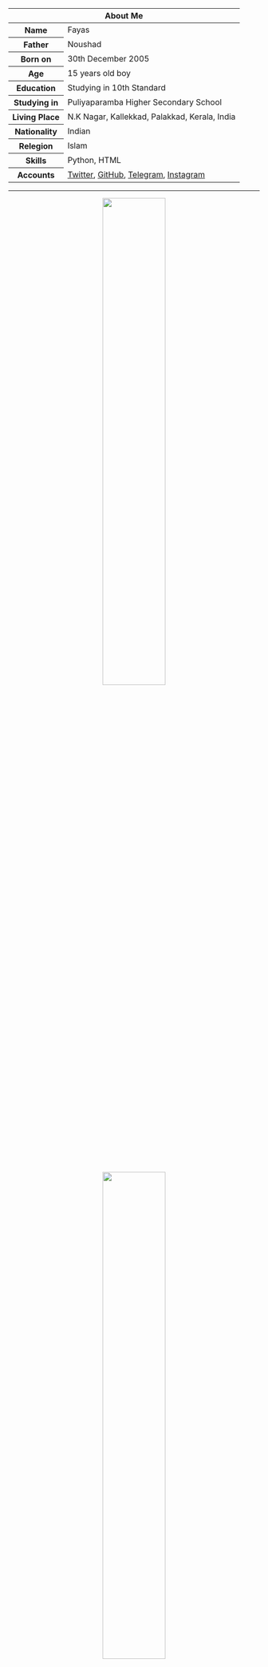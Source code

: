 <table>
  <p align="center">
    <tr> <th colspan="2"><strong>About Me</strong></th></tr>
      <tbody>
        <tr><th scope='row'>Name</th><td>Fayas</td></tr>
        <tr><th scope='row'>Father</th><td>Noushad</td></tr>
        <tr><th scope='row'>Born on</th><td>30th December 2005</td></tr>
        <tr><th scope='row'>Age</th><td>15 years old boy</td></tr>
        <tr><th scope='row'>Education</th><td>Studying in 10th Standard</td></tr>
        <tr><th scope='row'>Studying in</th><td>Puliyaparamba Higher Secondary School</td></tr>
        <tr><th scope='row'>Living Place</th><td>N.K Nagar, Kallekkad, Palakkad, Kerala, India</td></tr>
        <tr><th scope='row'>Nationality</th><td>Indian</td></tr>
        <tr><th scope='row'>Relegion</th><td>Islam</td></tr>
        <tr><th scope='row'>Skills</th><td>Python, HTML</td></tr>
        <tr><th scope='row'>Accounts</th><td><a href='https://twitter.com/FayasNoushad'>Twitter</a>, <a href='https://github.com/FayasNoushad'>GitHub</a>, <a href='https://telegram.me/FayasNoushad'>Telegram</a>, <a href='https://instagram.com/TheFayas'>Instagram</a></td></tr>
      </tbody>
  </p>
</table>

---

<p align="center">
  <img width="50%" src="https://github-readme-stats.vercel.app/api?username=FayasNoushad&show_icons=true&theme=tokyonight" /> <img width="50%"  src="https://github-readme-stats.vercel.app/api/top-langs/?username=FayasNoushad&theme=tokyonight" />
</p>
